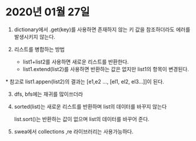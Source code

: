 # 2020년 01월 27일

1. dictionary에서 .get(key)를 사용하면 존재하지 않는 키 값을 참조하더라도 에러를 발생시키지 않는다.

2. 리스트를 병합하는 방법
   - list1+list2를 사용하면 새로운 리스트를 반환한다.
   - list1.extend(list2)를 사용하면 반환하는 값은 없지만 list1의 항목이 변경된다.

  \* 참고로 list1.appen(list2)의 결과는 [e1,e2 ..., [el1, el2, el3...]]이 된다.

 

3. dfs, bfs에는 재귀를 많이쓰더라

4. sorted(list)는 새로운 리스트를 반환하며 list의 데이터를 바꾸지 않는다

   list.sort()는 반환하는 값이 없으며 list의 데이터를 바꾸어 준다.

5. swea에서 collections ,re 라이브러리는 사용가능하다.